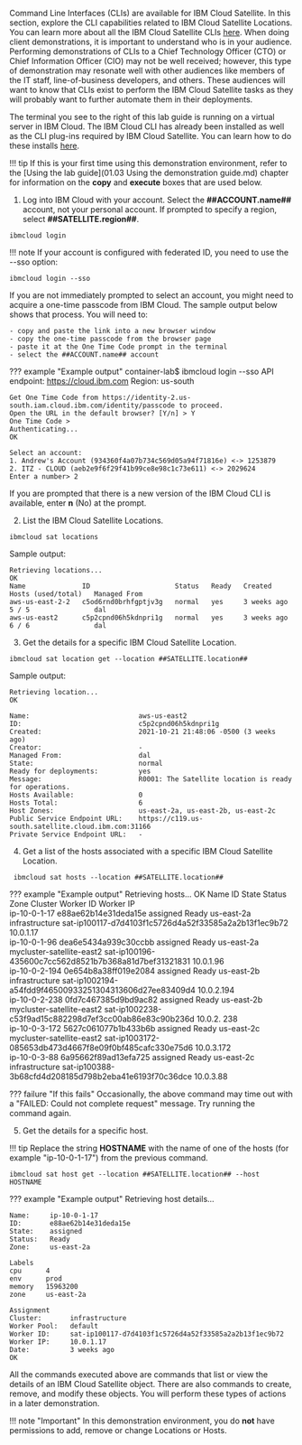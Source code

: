 Command Line Interfaces (CLIs) are available for IBM Cloud Satellite. In this section, explore the CLI capabilities related to IBM Cloud Satellite Locations. You can learn more about all the IBM Cloud Satellite CLIs <a href="https://cloud.ibm.com/docs/satellite?topic=satellite-satellite-cli-reference" target="_blank">here</a>. When doing client demonstrations, it is important to understand who is in your audience. Performing demonstrations of CLIs to a Chief Technology Officer (CTO) or Chief Information Officer (CIO) may not be well received; however, this type of demonstration may resonate well with other audiences like members of the IT staff, line-of-business developers, and others. These audiences will want to know that CLIs exist to perform the IBM Cloud Satellite tasks as they will probably want to further automate them in their deployments.

The terminal you see to the right of this lab guide is running on a virtual server in IBM Cloud. The IBM Cloud CLI has already been installed as well as the CLI plug-ins required by IBM Cloud Satellite. You can learn how to do these installs <a href="https://cloud.ibm.com/docs/satellite?topic=satellite-setup-cli" target="_blank">here</a>.

!!! tip
    If this is your first time using this demonstration environment, refer to the [Using the lab guide](01.03 Using the demonstration guide.md) chapter for information on the **copy** and **execute** boxes that are used below.

1.  Log into IBM Cloud with your account. Select the **##ACCOUNT.name##** account, not your personal account. If prompted to specify a region, select **##SATELLITE.region##**.

```execute
ibmcloud login 
```

!!! note
    If your account is configured with federated ID, you need to use the --sso option:

```execute
ibmcloud login --sso 
```

If you are not immediately prompted to select an account, you might need to acquire a one-time passcode from IBM Cloud. The sample output below shows that process. You will need to:

    - copy and paste the link into a new browser window
    - copy the one-time passcode from the browser page
    - paste it at the One Time Code prompt in the terminal
    - select the ##ACCOUNT.name## account

??? example "Example output"
    container-lab$ ibmcloud login --sso
    API endpoint: https://cloud.ibm.com
    Region: us-south
    
    Get One Time Code from https://identity-2.us-south.iam.cloud.ibm.com/identity/passcode to proceed.
    Open the URL in the default browser? [Y/n] > Y
    One Time Code >
    Authenticating...
    OK
    
    Select an account:
    1. Andrew's Account (934360f4a07b734c569d05a94f71816e) <-> 1253879
    2. ITZ - CLOUD (aeb2e9f6f29f41b99ce8e98c1c73e611) <-> 2029624   
    Enter a number> 2
 
 If you are prompted that there is a new version of the IBM Cloud CLI is available, enter **n** (No) at the prompt.

2. List the IBM Cloud Satellite Locations.

```execute
ibmcloud sat locations
```

Sample output:
```
Retrieving locations...
OK
Name              ID                     Status   Ready   Created       Hosts (used/total)   Managed From   
aws-us-east-2-2   c5od6rnd0brhfgptjv3g   normal   yes     3 weeks ago   5 / 5                dal   
aws-us-east2      c5p2cpnd06h5kdnpri1g   normal   yes     3 weeks ago   6 / 6                dal 
```
3. Get the details for a specific IBM Cloud Satellite Location.

```execute 
ibmcloud sat location get --location ##SATELLITE.location##
```

Sample output:
```
Retrieving location...
OK
                                   
Name:                           aws-us-east2   
ID:                             c5p2cpnd06h5kdnpri1g   
Created:                        2021-10-21 21:48:06 -0500 (3 weeks ago)   
Creator:                        -   
Managed From:                   dal   
State:                          normal   
Ready for deployments:          yes   
Message:                        R0001: The Satellite location is ready for operations.   
Hosts Available:                0   
Hosts Total:                    6   
Host Zones:                     us-east-2a, us-east-2b, us-east-2c   
Public Service Endpoint URL:    https://c119.us-south.satellite.cloud.ibm.com:31166   
Private Service Endpoint URL:   -   
```

4. Get a list of the hosts associated with a specific IBM Cloud Satellite Location.

```execute
 ibmcloud sat hosts --location ##SATELLITE.location##
```
 
??? example "Example output"
    Retrieving hosts...
    OK
    Name            ID                     State      Status   Zone         Cluster                     Worker ID                                                Worker IP   
    ip-10-0-1-17    e88ae62b14e31deda15e   assigned   Ready    us-east-2a   infrastructure              sat-ip100117-d7d4103f1c5726d4a52f33585a2a2b13f1ec9b72    10.0.1.17   
    ip-10-0-1-96    dea6e5434a939c30ccbb   assigned   Ready    us-east-2a   mycluster-satellite-east2   sat-ip100196-435600c7cc562d8521b7b368a81d7bef31321831    10.0.1.96   
    ip-10-0-2-194   0e654b8a38ff019e2084   assigned   Ready    us-east-2b   infrastructure              sat-ip1002194-a54fdd9f46500933251304313606d27ee83409d4   10.0.2.194   
    ip-10-0-2-238   0fd7c467385d9bd9ac82   assigned   Ready    us-east-2b   mycluster-satellite-east2   sat-ip1002238-c53f9ad15c882298d7ef3cc00ab86e83c90b236d   10.0.2.    238   
    ip-10-0-3-172   5627c061077b1b433b6b   assigned   Ready    us-east-2c   mycluster-satellite-east2   sat-ip1003172-085653db473d4667f8e09f0bf485cafc330e75d6   10.0.3.172   
    ip-10-0-3-88    6a95662f89ad13efa725   assigned   Ready    us-east-2c   infrastructure              sat-ip100388-3b68cfd4d208185d798b2eba41e6193f70c36dce    10.0.3.88   

??? failure "If this fails"
    Occasionally, the above command may time out with a "FAILED: Could not complete request" message.  Try running the command again.

5. Get the details for a specific host.

!!! tip
    Replace the string **HOSTNAME** with the name of one of the hosts (for example "ip-10-0-1-17") from the previous command.

```copycommand
ibmcloud sat host get --location ##SATELLITE.location## --host HOSTNAME
```

??? example "Example output"
    Retrieving host details...
                 
    Name:     ip-10-0-1-17   
    ID:       e88ae62b14e31deda15e   
    State:    assigned   
    Status:   Ready   
    Zone:     us-east-2a   

    Labels      
    cpu      4   
    env      prod   
    memory   15963200   
    zone     us-east-2a   
    
    Assignment        
    Cluster:       infrastructure   
    Worker Pool:   default   
    Worker ID:     sat-ip100117-d7d4103f1c5726d4a52f33585a2a2b13f1ec9b72   
    Worker IP:     10.0.1.17   
    Date:          3 weeks ago   
    OK

All the commands executed above are commands that list or view the details of an IBM Cloud Satellite object. There are also commands to create, remove, and modify these objects. You will perform these types of actions in a later demonstration. 

!!! note "Important"
    In this demonstration environment, you do **not** have permissions to add, remove or change Locations or Hosts.

